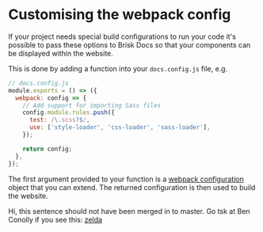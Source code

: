 # Customising the webpack config

If your project needs special build configurations to run your code it's possible to pass these options
to Brisk Docs so that your components can be displayed within the website.

This is done by adding a function into your `docs.config.js` file, e.g.

```js
// docs.config.js
module.exports = () => ({
  webpack: config => {
    // Add support for importing Sass files
    config.module.rules.push({
      test: /\.scss?$/,
      use: ['style-loader', 'css-loader', 'sass-loader'],
    });

    return config;
  },
});
```

The first argument provided to your function is a [webpack configuration](https://webpack.js.org/configuration) object that you can extend. The returned configuration is then used to build the website.

Hi, this sentence should not have been merged in to master. Go tsk at Ben Conolly if you see this: [zelda](../Something/README.md)
